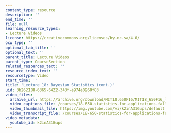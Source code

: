 ```yaml
---
content_type: resource
description: ''
end_time: ''
file: null
learning_resource_types:
- Lecture Videos
license: https://creativecommons.org/licenses/by-nc-sa/4.0/
ocw_type: ''
optional_tab_title: ''
optional_text: ''
parent_title: Lecture Videos
parent_type: CourseSection
related_resources_text: ''
resource_index_text: ''
resourcetype: Video
start_time: ''
title: 'Lecture 18: Bayesian Statistics (cont.)'
uid: 3b262188-6365-6422-343f-e974e0960f83
video_files:
  archive_url: https://archive.org/download/MIT18.650F16/MIT18_650F16_lec18_300k.mp4
  video_captions_file: /courses/18-650-statistics-for-applications-fall-2016/a5ccd4d67c8f5c99b7bd06aa6771d0ee_k2inA31Gups.vtt
  video_thumbnail_file: https://img.youtube.com/vi/k2inA31Gups/default.jpg
  video_transcript_file: /courses/18-650-statistics-for-applications-fall-2016/29abd0e4d32b879bf15090731b064c5e_k2inA31Gups.pdf
video_metadata:
  youtube_id: k2inA31Gups
---
```

